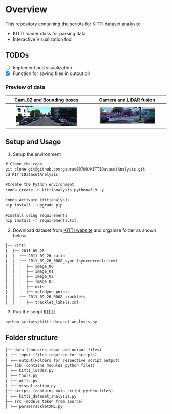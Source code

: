 # Overview
This repository containing the scripts for KITTI dataset analysis:
- KITTI loader class for parsing data
- Interactive Visualization tool

## TODOs
- [ ] Implement pcd visualization
- [x] Function for saving files in output dir

### Preview of data

Cam_02 and Bounding boxes          |  Camera and LiDAR fusion
:-------------------------:|:-------------------------:
<img src="assets/Img_bbox.png" style="display: block; margin-left: auto; margin-right: auto; max-width: 78%; height: auto;" >  |  <img src="assets/LiDAR_Cam_fusion.png" style="display: block; margin-left: auto; margin-right: auto; max-width: 75%; height: auto;">

## Setup and Usage
1. Setup the environment
```
# Clone the repo
git clone git@github.com:gaurav00700/KITTIDatasetAnalysis.git
cd KITTIDatasetAnalysis

#Create the Python environment
conda create -n kittianalysis python=3.9 -y

conda activate kittianalysis
pip install --upgrade pip

#Install using requirements
pip install -r requirements.txt
```

2. Download dataset from [KITTI website](https://www.cvlibs.net/datasets/kitti/raw_data.php) and organize folder as shown below
```
├── kitti 
│  ├── 2011_09_26
│  │  ├── 2011_09_26_calib
│  │  ├── 2011_09_26_0008_sync (synced+rectified)
│  │  │  ├── image_00
│  │  │  ├── image_01
│  │  │  ├── image_02
│  │  │  ├── image_03
│  │  │  ├── oxts
│  │  │  ├── velodyne_points
│  │  ├── 2011_09_26_0008_tracklets
│  │  │  ├── tracklet_labels.xml
```
3. Run the script [KITTI](scripts/kitti_dataset_analysis.py)
```
python scripts/kitti_dataset_analysis.py
```


## Folder structure

```
├── data (contains input and output files)
│ ├── input (files required for scripts)
│ ├── output(Folders for respective script output)  
├── lib (contains modules python files)
│ ├── kitti_loader.py
│ ├── tools.py
│ ├── utils.py 
│ ├── visualization.py
├── scripts (contains main script python files)  
│ ├── kitti_dataset_analysis.py
├── src (module taken from source)
│ ├── parseTrackletXML.py
```
